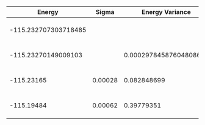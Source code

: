 | Energy               | Sigma   | Energy Variance        | DOF | Einf | Method                       | Reference |
|----------------------|---------|------------------------|-----|------|------------------------------|-----------|
| -115.232707303718485 |         |                        | 36  | 0    | Exact diagonalization        | TODO: own code (ED) |
| -115.23270149009103  |         | 0.00029784587604808627 | 36  | 0    | DMRG (bond dimension = 1024) | [code](https://github.com/https://github.com/varbench/methods/blob/main/scripts/TFIsing/square_36_P_3/dmrg.sh) |
| -115.23165           | 0.00028 | 0.082848699            | 36  | 0    | RBM (alpha = 1)              | TODO: own code (RBM) |
| -115.19484           | 0.00062 | 0.39779351             | 36  | 0    | Jastrow baseline             | TODO: own code (Jastrow) |
